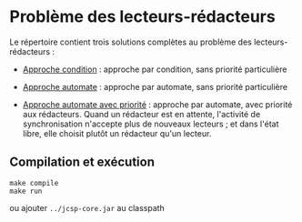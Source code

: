 Problème des lecteurs-rédacteurs
================================

Le répertoire contient trois solutions complètes au problème des lecteurs-rédacteurs :

* [Approche condition](LectRedCondition.java) : approche par condition, sans priorité particulière

* [Approche automate](LectRedAutomate.java) : approche par automate, sans priorité particulière

* [Approche automate avec priorité](LectRedAutomatePrioRed.java) : approche par automate, avec priorité aux rédacteurs. Quand un rédacteur est en attente, l'activité de synchronisation n'accepte plus de nouveaux lecteurs ; et dans l'état libre, elle choisit plutôt un rédacteur qu'un lecteur.

Compilation et exécution
----------------------
    make compile
    make run
ou ajouter `../jcsp-core.jar` au classpath
